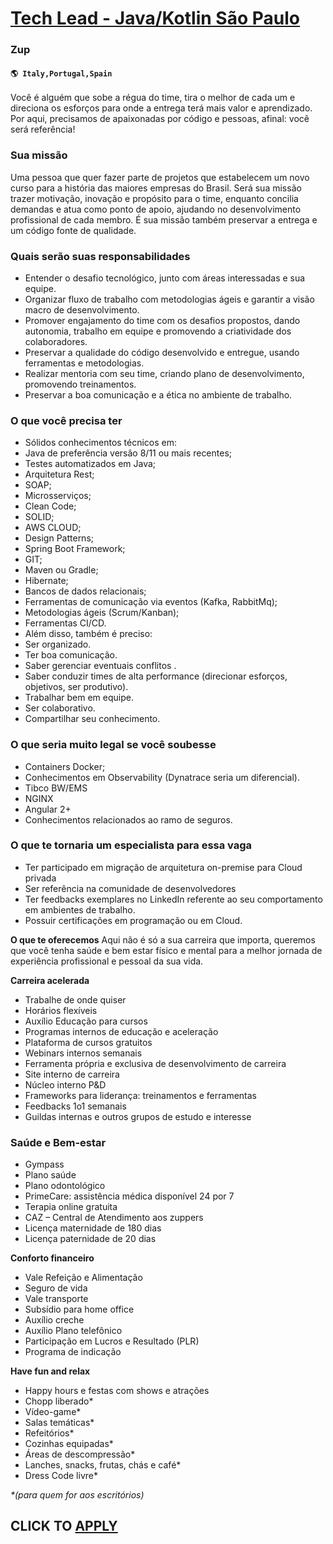 # [Tech Lead - Java/Kotlin São Paulo](https://www.remotewlb.com/apply/tech-lead-java-kotlin-sao-paulo)  
### Zup  
#### `🌎 Italy,Portugal,Spain`  

Você é alguém que sobe a régua do time, tira o melhor de cada um e direciona os esforços para onde a entrega terá mais valor e aprendizado. Por aqui, precisamos de apaixonadas por código e pessoas, afinal: você será referência!

### Sua missão

Uma pessoa que quer fazer parte de projetos que estabelecem um novo curso para a história das maiores empresas do Brasil. Será sua missão trazer motivação, inovação e propósito para o time, enquanto concilia demandas e atua como ponto de apoio, ajudando no desenvolvimento profissional de cada membro. É sua missão também preservar a entrega e um código fonte de qualidade.

### Quais serão suas responsabilidades

  * Entender o desafio tecnológico, junto com áreas interessadas e sua equipe.
  * Organizar fluxo de trabalho com metodologias ágeis e garantir a visão macro de desenvolvimento.
  * Promover engajamento do time com os desafios propostos, dando autonomia, trabalho em equipe e promovendo a criatividade dos colaboradores.
  * Preservar a qualidade do código desenvolvido e entregue, usando ferramentas e metodologias.
  * Realizar mentoria com seu time, criando plano de desenvolvimento, promovendo treinamentos.
  * Preservar a boa comunicação e a ética no ambiente de trabalho.

### O que você precisa ter

  * Sólidos conhecimentos técnicos em:
  * Java de preferência versão 8/11 ou mais recentes;
  * Testes automatizados em Java;
  * Arquitetura Rest;
  * SOAP;
  * Microsserviços;
  * Clean Code;
  * SOLID;
  * AWS CLOUD;
  * Design Patterns;
  * Spring Boot Framework;
  * GIT;
  * Maven ou Gradle;
  * Hibernate;
  * Bancos de dados relacionais;
  * Ferramentas de comunicação via eventos (Kafka, RabbitMq);
  * Metodologias ágeis (Scrum/Kanban);
  * Ferramentas CI/CD.
  * Além disso, também é preciso:
  * Ser organizado.
  * Ter boa comunicação.
  * Saber gerenciar eventuais conflitos .
  * Saber conduzir times de alta performance (direcionar esforços, objetivos, ser produtivo).
  * Trabalhar bem em equipe.
  * Ser colaborativo.
  * Compartilhar seu conhecimento.

### O que seria muito legal se você soubesse

  * Containers Docker;
  * Conhecimentos em Observability (Dynatrace seria um diferencial).
  * Tibco BW/EMS
  * NGINX
  * Angular 2+
  * Conhecimentos relacionados ao ramo de seguros. 

### O que te tornaria um especialista para essa vaga

  * Ter participado em migração de arquitetura on-premise para Cloud privada
  * Ser referência na comunidade de desenvolvedores
  * Ter feedbacks exemplares no LinkedIn referente ao seu comportamento em ambientes de trabalho.
  * Possuir certificações em programação ou em Cloud.

 **O que te oferecemos** Aqui não é só a sua carreira que importa, queremos que você tenha saúde e bem estar físico e mental para a melhor jornada de experiência profissional e pessoal da sua vida.  
  
  
 **Carreira acelerada**

  * Trabalhe de onde quiser 
  * Horários flexíveis
  * Auxílio Educação para cursos
  * Programas internos de educação e aceleração
  * Plataforma de cursos gratuitos
  * Webinars internos semanais 
  * Ferramenta própria e exclusiva de desenvolvimento de carreira
  * Site interno de carreira
  * Núcleo interno P&D
  * Frameworks para liderança: treinamentos e ferramentas
  * Feedbacks 1o1 semanais
  * Guildas internas e outros grupos de estudo e interesse

### Saúde e Bem-estar

  * Gympass
  * Plano saúde
  * Plano odontológico
  * PrimeCare: assistência médica disponível 24 por 7
  * Terapia online gratuita
  * CAZ – Central de Atendimento aos zuppers 
  * Licença maternidade de 180 dias
  * Licença paternidade de 20 dias

  
 **Conforto financeiro**

  * Vale Refeição e Alimentação
  * Seguro de vida
  * Vale transporte
  * Subsídio para home office 
  * Auxílio creche
  * Auxílio Plano telefônico 
  * Participação em Lucros e Resultado (PLR)
  * Programa de indicação

  
 **Have fun and relax**

  * Happy hours e festas com shows e atrações
  * Chopp liberado*
  * Vídeo-game*
  * Salas temáticas*
  * Refeitórios*
  * Cozinhas equipadas*
  * Áreas de descompressão*
  * Lanches, snacks, frutas, chás e café*
  * Dress Code livre*

 _*(para quem for aos escritórios)_

  
## CLICK TO [APPLY](https://www.remotewlb.com/apply/tech-lead-java-kotlin-sao-paulo)

